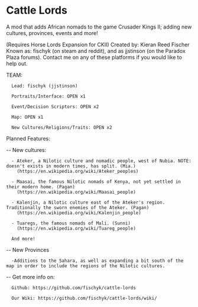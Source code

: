 # Cattle Lords
A mod that adds African nomads to the game Crusader Kings II; adding new cultures, provinces, events and more!

(Requires Horse Lords Expansion for CKII)
Created by: Kieran Reed Fischer
Known as: fischyk (on steam and reddit), and as jjstinson (on the Paradox Plaza forums).
Contact me on any of these platforms if you would like to help out.

TEAM:

      Lead: fischyk (jjstinson)

      Portraits/Interface: OPEN x1

      Event/Decision Scriptors: OPEN x2

      Map: OPEN x1

      New Cultures/Religions/Traits: OPEN x2


Planned Features:


-- New cultures: 

      - Ateker, a Nilotic culture and nomadic people, west of Nubia. NOTE: doesn't exists in modern times, has split. (Mia.)
        (https://en.wikipedia.org/wiki/Ateker_peoples)
        
      - Maasai, the famous Nilotic nomads of Kenya, not yet settled in their modern home. (Pagan)
        (https://en.wikipedia.org/wiki/Maasai_people)
        
      - Kalenjin, a Nilotic culture east of the Ateker's region. Traditionally the sworn enemies of the Ateker. (Pagan)
        (https://en.wikipedia.org/wiki/Kalenjin_people)
        
      - Tuaregs, the famous nomads of Mali. (Sunni)
        (https://en.wikipedia.org/wiki/Tuareg_people)
        
      And more!
        
-- New Provinces

      -Additions to the Sahara, as well as expanding a bit south of the map in order to include the regions of the Nilotic cultures.
      
-- Get more info on:
            
      Github: https://github.com/fischyk/cattle-lords
      
      Our Wiki: https://github.com/fischyk/cattle-lords/wiki/


